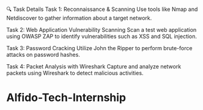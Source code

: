 🔍 Task Details
Task 1: Reconnaissance & Scanning
Use tools like Nmap and Netdiscover to gather information about a target network.

Task 2: Web Application Vulnerability Scanning
Scan a test web application using OWASP ZAP to identify vulnerabilities such as XSS and SQL injection.

Task 3: Password Cracking
Utilize John the Ripper to perform brute-force attacks on password hashes.

Task 4: Packet Analysis with Wireshark
Capture and analyze network packets using Wireshark to detect malicious activities.

# Alfido-Tech-Internship
